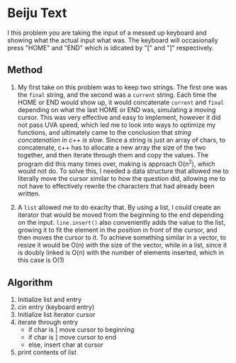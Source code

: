 # Beiju Text

I this problem you are taking the input of a messed up keyboard and showing what the actual input what was. The keyboard will occasionally press "HOME" and "END" which is idicated by "[" and "]" respectively. 

## Method

1. My first take on this problem was to keep two strings. The first one was the `final` string, and the second was a `current` string. Each time the HOME or END would show up, it would concatenate `current` and `final` depending on what the last HOME or END was, simulating a moving cursor. This was very effective and easy to implement, however it did not pass UVA speed, which led me to look into ways to optimize my functions, and ultimately came to the conclusion that *string concatenation in c++ is slow*. Since a string is just an array of chars, to concatenate, c++ has to allocate a new array the size of the two together, and then iterate through them and copy the values. The program did this many times over, making is approach O(n<sup>2</sup>), which would not do. To solve this, I needed a data structure that allowed me to literally move the cursor similar to how the question did, allowing me to not have to effectively rewrite the characters that had already been written. 

2. A `list` allowed me to do exaclty that. By using a list, I could create an iterator that would be moved from the beginning to the end depending on the input. `line.insert()` also conveniently adds the value to the list, growing it to fit the element in the position in front of the cursor, and then moves the cursor to it. To achieve something similar in a vector, to resize it would be O(n) with the size of the vector, while in a list, since it is doubly linked is O(n) with the number of elements inserted, which in this case is O(1)

## Algorithm

 1. Initialize list and entry
 2. cin entry (keyboard entry)
 3. Initialize list iterator cursor
 4. iterate through entry
    - if char is [ move cursor to beginning
    - if char is ] move cursor to end
    - else, insert char at cursor
5. print contents of list